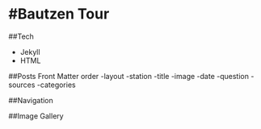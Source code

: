 #Bautzen Tour
===
##Tech
- Jekyll
- HTML

##Posts Front Matter order
-layout
-station
-title
-image
-date
-question
-sources
-categories

##Navigation

##Image Gallery